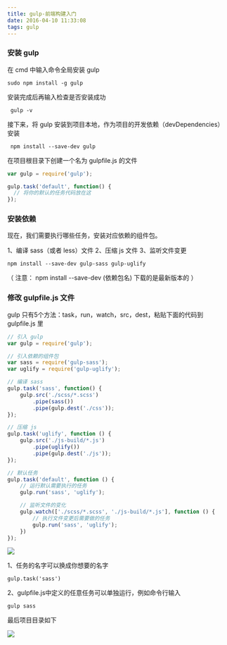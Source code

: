 ```yaml
---
title: gulp-前端构建入门
date: 2016-04-10 11:33:08
tags: gulp
---
```


### 安装 gulp ###
在 cmd 中输入命令全局安装 gulp

    sudo npm install -g gulp 

安装完成后再输入检查是否安装成功

     gulp -v

接下来，将 gulp 安装到项目本地，作为项目的开发依赖（devDependencies）安装

     npm install --save-dev gulp

在项目根目录下创建一个名为 gulpfile.js 的文件     

```javascript
var gulp = require('gulp');

gulp.task('default', function() {
  // 将你的默认的任务代码放在这
});
```
<!--more-->
### 安装依赖 ###
现在，我们需要执行哪些任务，安装对应依赖的组件包。

1、编译 sass（或者 less）文件
2、压缩 js 文件
3、监听文件变更

    npm install --save-dev gulp-sass gulp-uglify

（ 注意： npm install --save-dev (依赖包名) 下载的是最新版本的 ）

    

### 修改 gulpfile.js 文件 ###
gulp 只有5个方法：task，run，watch，src，dest，粘贴下面的代码到 gulpfile.js 里

```javascript
// 引入 gulp
var gulp = require('gulp');

// 引入依赖的组件包
var sass = require('gulp-sass');
var uglify = require('gulp-uglify');

// 编译 sass
gulp.task('sass', function() {
    gulp.src('./scss/*.scss')
        .pipe(sass())
        .pipe(gulp.dest('./css'));
});

// 压缩 js
gulp.task('uglify', function () {
    gulp.src('./js-build/*.js')
        .pipe(uglify())
        .pipe(gulp.dest('./js'));
});

// 默认任务
gulp.task('default', function () {
    // 运行默认需要执行的任务
    gulp.run('sass', 'uglify');

    // 监听文件的变化
    gulp.watch(['./scss/*.scss', './js-build/*.js'], function () {
        // 执行文件变更后需要做的任务
        gulp.run('sass', 'uglify');
    })
});
```
![](http://orzhtml.github.io/img/temporary/QQ20160413-0.png)

1、任务的名字可以换成你想要的名字

    gulp.task('sass')

2、gulpfile.js中定义的任意任务可以单独运行，例如命令行输入 

    gulp sass

最后项目目录如下

![](http://orzhtml.github.io/img/temporary/QQ20160413-1.png)


